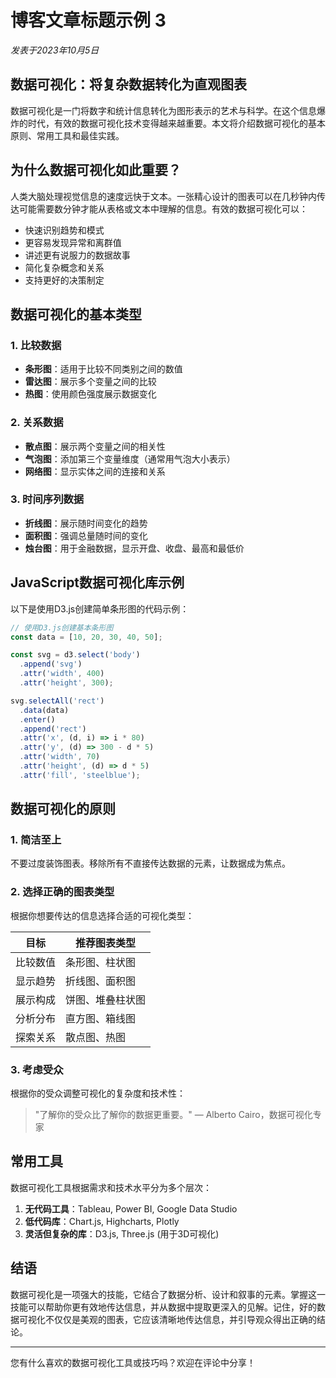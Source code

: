 # 博客文章标题示例 3

*发表于2023年10月5日*

## 数据可视化：将复杂数据转化为直观图表

数据可视化是一门将数字和统计信息转化为图形表示的艺术与科学。在这个信息爆炸的时代，有效的数据可视化技术变得越来越重要。本文将介绍数据可视化的基本原则、常用工具和最佳实践。

## 为什么数据可视化如此重要？

人类大脑处理视觉信息的速度远快于文本。一张精心设计的图表可以在几秒钟内传达可能需要数分钟才能从表格或文本中理解的信息。有效的数据可视化可以：

- 快速识别趋势和模式
- 更容易发现异常和离群值
- 讲述更有说服力的数据故事
- 简化复杂概念和关系
- 支持更好的决策制定

## 数据可视化的基本类型

### 1. 比较数据

- **条形图**：适用于比较不同类别之间的数值
- **雷达图**：展示多个变量之间的比较
- **热图**：使用颜色强度展示数据变化

### 2. 关系数据

- **散点图**：展示两个变量之间的相关性
- **气泡图**：添加第三个变量维度（通常用气泡大小表示）
- **网络图**：显示实体之间的连接和关系

### 3. 时间序列数据

- **折线图**：展示随时间变化的趋势
- **面积图**：强调总量随时间的变化
- **烛台图**：用于金融数据，显示开盘、收盘、最高和最低价

## JavaScript数据可视化库示例

以下是使用D3.js创建简单条形图的代码示例：

```javascript
// 使用D3.js创建基本条形图
const data = [10, 20, 30, 40, 50];

const svg = d3.select('body')
  .append('svg')
  .attr('width', 400)
  .attr('height', 300);

svg.selectAll('rect')
  .data(data)
  .enter()
  .append('rect')
  .attr('x', (d, i) => i * 80)
  .attr('y', (d) => 300 - d * 5)
  .attr('width', 70)
  .attr('height', (d) => d * 5)
  .attr('fill', 'steelblue');
```

## 数据可视化的原则

### 1. 简洁至上

不要过度装饰图表。移除所有不直接传达数据的元素，让数据成为焦点。

### 2. 选择正确的图表类型

根据你想要传达的信息选择合适的可视化类型：

| 目标 | 推荐图表类型 |
|------|------------|
| 比较数值 | 条形图、柱状图 |
| 显示趋势 | 折线图、面积图 |
| 展示构成 | 饼图、堆叠柱状图 |
| 分析分布 | 直方图、箱线图 |
| 探索关系 | 散点图、热图 |

### 3. 考虑受众

根据你的受众调整可视化的复杂度和技术性：

> "了解你的受众比了解你的数据更重要。"
>  — Alberto Cairo，数据可视化专家

## 常用工具

数据可视化工具根据需求和技术水平分为多个层次：

1. **无代码工具**：Tableau, Power BI, Google Data Studio
2. **低代码库**：Chart.js, Highcharts, Plotly
3. **灵活但复杂的库**：D3.js, Three.js (用于3D可视化)

## 结语

数据可视化是一项强大的技能，它结合了数据分析、设计和叙事的元素。掌握这一技能可以帮助你更有效地传达信息，并从数据中提取更深入的见解。记住，好的数据可视化不仅仅是美观的图表，它应该清晰地传达信息，并引导观众得出正确的结论。

---

您有什么喜欢的数据可视化工具或技巧吗？欢迎在评论中分享！ 